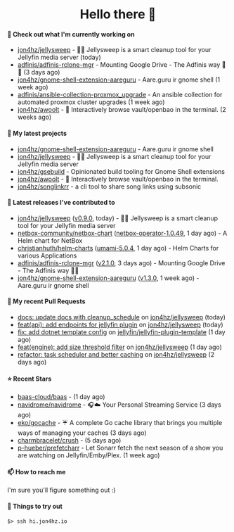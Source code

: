 <h1 align=center>Hello there 👋</h1>

#### 👷 Check out what I'm currently working on

- [jon4hz/jellysweep](https://github.com/jon4hz/jellysweep) - 🧹🪼 Jellysweep is a smart cleanup tool for your Jellyfin media server (today)
- [adfinis/adfinis-rclone-mgr](https://github.com/adfinis/adfinis-rclone-mgr) - Mounting Google Drive - The Adfinis way 🧙✨ (3 days ago)
- [jon4hz/gnome-shell-extension-aareguru](https://github.com/jon4hz/gnome-shell-extension-aareguru) - Aare.guru ir gnome shell (1 week ago)
- [adfinis/ansible-collection-proxmox_upgrade](https://github.com/adfinis/ansible-collection-proxmox_upgrade) - An ansible collection for automated proxmox cluster upgrades (1 week ago)
- [jon4hz/awoolt](https://github.com/jon4hz/awoolt) - 🐺 Interactively browse vault/openbao in the terminal. (2 weeks ago)

#### 🌱 My latest projects

- [jon4hz/gnome-shell-extension-aareguru](https://github.com/jon4hz/gnome-shell-extension-aareguru) - Aare.guru ir gnome shell
- [jon4hz/jellysweep](https://github.com/jon4hz/jellysweep) - 🧹🪼 Jellysweep is a smart cleanup tool for your Jellyfin media server
- [jon4hz/gsebuild](https://github.com/jon4hz/gsebuild) - Opinionated build tooling for Gnome Shell extensions
- [jon4hz/awoolt](https://github.com/jon4hz/awoolt) - 🐺 Interactively browse vault/openbao in the terminal.
- [jon4hz/songlinkrr](https://github.com/jon4hz/songlinkrr) - a cli tool to share song links using subsonic

#### 🔭 Latest releases I've contributed to

- [jon4hz/jellysweep](https://github.com/jon4hz/jellysweep) ([v0.9.0](https://github.com/jon4hz/jellysweep/releases/tag/v0.9.0), today) - 🧹🪼 Jellysweep is a smart cleanup tool for your Jellyfin media server
- [netbox-community/netbox-chart](https://github.com/netbox-community/netbox-chart) ([netbox-operator-1.0.49](https://github.com/netbox-community/netbox-chart/releases/tag/netbox-operator-1.0.49), 1 day ago) - A Helm chart for NetBox
- [christianhuth/helm-charts](https://github.com/christianhuth/helm-charts) ([umami-5.0.4](https://github.com/christianhuth/helm-charts/releases/tag/umami-5.0.4), 1 day ago) - Helm Charts for various Applications
- [adfinis/adfinis-rclone-mgr](https://github.com/adfinis/adfinis-rclone-mgr) ([v2.1.0](https://github.com/adfinis/adfinis-rclone-mgr/releases/tag/v2.1.0), 3 days ago) - Mounting Google Drive - The Adfinis way 🧙✨
- [jon4hz/gnome-shell-extension-aareguru](https://github.com/jon4hz/gnome-shell-extension-aareguru) ([v1.3.0](https://github.com/jon4hz/gnome-shell-extension-aareguru/releases/tag/v1.3.0), 1 week ago) - Aare.guru ir gnome shell

#### 🔨 My recent Pull Requests

- [docs: update docs with cleanup_schedule](https://github.com/jon4hz/jellysweep/pull/25) on [jon4hz/jellysweep](https://github.com/jon4hz/jellysweep) (today)
- [feat(api): add endpoints for jellyfin plugin](https://github.com/jon4hz/jellysweep/pull/24) on [jon4hz/jellysweep](https://github.com/jon4hz/jellysweep) (today)
- [fix: add dotnet template config](https://github.com/jellyfin/jellyfin-plugin-template/pull/81) on [jellyfin/jellyfin-plugin-template](https://github.com/jellyfin/jellyfin-plugin-template) (1 day ago)
- [feat(engine): add size threshold filter](https://github.com/jon4hz/jellysweep/pull/22) on [jon4hz/jellysweep](https://github.com/jon4hz/jellysweep) (1 day ago)
- [refactor: task scheduler and better caching](https://github.com/jon4hz/jellysweep/pull/21) on [jon4hz/jellysweep](https://github.com/jon4hz/jellysweep) (2 days ago)

#### ⭐ Recent Stars

- [baas-cloud/baas](https://github.com/baas-cloud/baas) -  (1 day ago)
- [navidrome/navidrome](https://github.com/navidrome/navidrome) - 🎧☁️ Your Personal Streaming Service (3 days ago)
- [eko/gocache](https://github.com/eko/gocache) - ☔️ A complete Go cache library that brings you multiple ways of managing your caches (3 days ago)
- [charmbracelet/crush](https://github.com/charmbracelet/crush) -  (5 days ago)
- [p-hueber/prefetcharr](https://github.com/p-hueber/prefetcharr) - Let Sonarr fetch the next season of a show you are watching on Jellyfin/Emby/Plex. (1 week ago)

#### 📫 How to reach me
I'm sure you'll figure something out :)

#### 👀 Things to try out
```
$> ssh hi.jon4hz.io
```